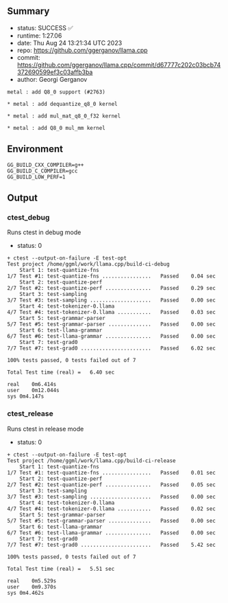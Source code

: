 ## Summary

- status:  SUCCESS ✅
- runtime: 1:27.06
- date:    Thu Aug 24 13:21:34 UTC 2023
- repo:    https://github.com/ggerganov/llama.cpp
- commit:  https://github.com/ggerganov/llama.cpp/commit/d67777c202c03bcb74372690599ef3c03affb3ba
- author:  Georgi Gerganov
```
metal : add Q8_0 support (#2763)

* metal : add dequantize_q8_0 kernel

* metal : add mul_mat_q8_0_f32 kernel

* metal : add Q8_0 mul_mm kernel
```

## Environment

```
GG_BUILD_CXX_COMPILER=g++
GG_BUILD_C_COMPILER=gcc
GG_BUILD_LOW_PERF=1
```

## Output

### ctest_debug

Runs ctest in debug mode
- status: 0
```
+ ctest --output-on-failure -E test-opt
Test project /home/ggml/work/llama.cpp/build-ci-debug
    Start 1: test-quantize-fns
1/7 Test #1: test-quantize-fns ................   Passed    0.04 sec
    Start 2: test-quantize-perf
2/7 Test #2: test-quantize-perf ...............   Passed    0.29 sec
    Start 3: test-sampling
3/7 Test #3: test-sampling ....................   Passed    0.00 sec
    Start 4: test-tokenizer-0.llama
4/7 Test #4: test-tokenizer-0.llama ...........   Passed    0.03 sec
    Start 5: test-grammar-parser
5/7 Test #5: test-grammar-parser ..............   Passed    0.00 sec
    Start 6: test-llama-grammar
6/7 Test #6: test-llama-grammar ...............   Passed    0.00 sec
    Start 7: test-grad0
7/7 Test #7: test-grad0 .......................   Passed    6.02 sec

100% tests passed, 0 tests failed out of 7

Total Test time (real) =   6.40 sec

real	0m6.414s
user	0m12.044s
sys	0m4.147s
```

### ctest_release

Runs ctest in release mode
- status: 0
```
+ ctest --output-on-failure -E test-opt
Test project /home/ggml/work/llama.cpp/build-ci-release
    Start 1: test-quantize-fns
1/7 Test #1: test-quantize-fns ................   Passed    0.01 sec
    Start 2: test-quantize-perf
2/7 Test #2: test-quantize-perf ...............   Passed    0.05 sec
    Start 3: test-sampling
3/7 Test #3: test-sampling ....................   Passed    0.00 sec
    Start 4: test-tokenizer-0.llama
4/7 Test #4: test-tokenizer-0.llama ...........   Passed    0.02 sec
    Start 5: test-grammar-parser
5/7 Test #5: test-grammar-parser ..............   Passed    0.00 sec
    Start 6: test-llama-grammar
6/7 Test #6: test-llama-grammar ...............   Passed    0.00 sec
    Start 7: test-grad0
7/7 Test #7: test-grad0 .......................   Passed    5.42 sec

100% tests passed, 0 tests failed out of 7

Total Test time (real) =   5.51 sec

real	0m5.529s
user	0m9.370s
sys	0m4.462s
```
